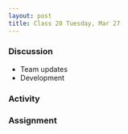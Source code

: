 ```yaml
---
layout: post
title: Class 20 Tuesday, Mar 27
---
```


### Discussion

* Team updates
* Development

### Activity


### Assignment
